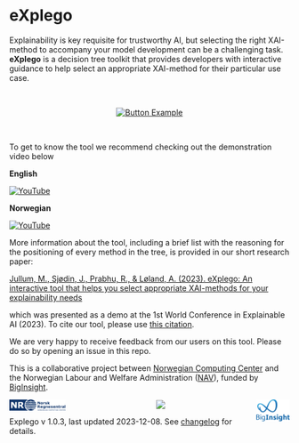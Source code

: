 <!---
<p align="center">
<img width="70%" src="./images/explego.png">
</p>
--->

# eXplego

Explainability is key requisite for trustworthy AI, but selecting the right XAI-method to accompany your model development can be a challenging task. **eXplego** is a decision tree toolkit that provides developers with interactive guidance to help select an appropriate XAI-method for their particular use case.

<br>

<div align = center>
  
[![Button Example]][Link]

[Button Example]: https://img.shields.io/badge/Try_the_tool!-37a779?style=for-the-badge
[Link]: https://explego.nr.no 
</div>

<br>
  
<!---

<style>
.button {
  background-color: #008CBA; /* Blue */
  border: none;
  color: white;
  padding: 10px 32px;
  text-align: center;
  text-decoration: none;
  display: inline-block;
  font-size: 18px;
  margin: 4px 2px;
  cursor: pointer;
}
.center {
  display: flex;
  justify-content: center;
  align-items: center;
  height: 150px;  
  }
</style>
<div class="center">
  <button class="btn btn-success" onclick="location.href='https://explego.nr.no';">Try the tool!</button>
</div>
--->

To get to know the tool we recommend checking out the demonstration video below

**English**

[![YouTube](http://i.ytimg.com/vi/Ntc3uOrU7bE/hqdefault.jpg)](https://www.youtube.com/watch?v=Ntc3uOrU7bE)


**Norwegian**

[![YouTube](http://i.ytimg.com/vi/7_OFWIjKJ2A/hqdefault.jpg)](https://www.youtube.com/watch?v=7_OFWIjKJ2A)

More information about the tool, including a brief list with the reasoning for the positioning of every method in the tree, is provided in our short research paper:

[Jullum, M., Sjødin, J., Prabhu, R., & Løland, A. (2023). eXplego: An interactive tool that helps you select appropriate XAI-methods for your explainability needs](https://ceur-ws.org/Vol-3554/paper26.pdf)

which was presented as a demo at the 1st World Conference in Explainable AI (2023).
To cite our tool, please use [this citation](./CITATION.bib).

We are very happy to receive feedback from our users on this tool. Please do so by opening an issue in this repo.

This is a collaborative project between [Norwegian Computing Center](https://nr.no/en/) and the Norwegian Labour and Welfare Administration ([NAV](https://nav.no)),  funded by [BigInsight](https://www.biginsight.no).




<div class="center">
<p align="center">
<img align="left" width="20%" src="./images/NR-logo_utvidet.png" style="vertical-align: bottom">
<img width="10%" src="./images/R%C3%B8d.png" style="vertical-align: bottom">
<img align="right" width="12%" src="./images/BigI_logo_RGB.png" style="vertical-align: bottom">
</p>
</div>

Explego v 1.0.3, last updated 2023-12-08. See [changelog](changelog.md) for details.
